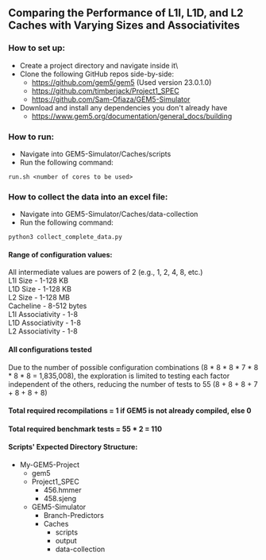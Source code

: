 ## Comparing the Performance of L1I, L1D, and L2 Caches with Varying Sizes and Associativites

### How to set up:

- Create a project directory and navigate inside it\
- Clone the following GitHub repos side-by-side:
  - https://github.com/gem5/gem5 (Used version 23.0.1.0)
  - https://github.com/timberjack/Project1_SPEC
  - https://github.com/Sam-Ofiaza/GEM5-Simulator
- Download and install any dependencies you don't already have
  - https://www.gem5.org/documentation/general_docs/building

### How to run:

- Navigate into GEM5-Simulator/Caches/scripts
- Run the following command:

```console
run.sh <number of cores to be used>
```

### How to collect the data into an excel file:

- Navigate into GEM5-Simulator/Caches/data-collection
- Run the following command:

```console
python3 collect_complete_data.py
```

#### Range of configuration values:

All intermediate values are powers of 2 (e.g., 1, 2, 4, 8, etc.)\
L1I Size - 1-128 KB\
L1D Size - 1-128 KB\
L2 Size - 1-128 MB\
Cacheline - 8-512 bytes\
L1I Associativity - 1-8\
L1D Associativity - 1-8\
L2 Associativity - 1-8

#### All configurations tested

Due to the number of possible configuration combinations (8 \* 8 \* 8 \* 7 \* 8 \* 8 \* 8 = 1,835,008), the exploration is limited to testing each factor independent of the others, reducing the number of tests to 55 (8 + 8 + 8 + 7 + 8 + 8 + 8)

#### Total required recompilations = 1 if GEM5 is not already compiled, else 0

#### Total required benchmark tests = 55 \* 2 = 110

#### Scripts' Expected Directory Structure:

- My-GEM5-Project
  - gem5
  - Project1_SPEC
    - 456.hmmer
    - 458.sjeng
  - GEM5-Simulator
    - Branch-Predictors
    - Caches
      - scripts
      - output
      - data-collection
